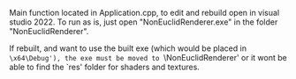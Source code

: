 Main function located in Application.cpp, to edit and rebuild open in visual studio 2022.
To run as is, just open "NonEuclidRenderer.exe" in the folder "NonEuclidRenderer".

If rebuilt, and want to use the built exe (which would be placed in `\x64\Debug'), the exe must be moved to `\NonEuclidRenderer' or it wont be able to find the `res' folder for shaders and textures.